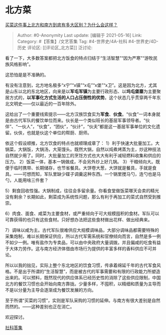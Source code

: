 # 北方菜
[买菜这件事上北方和南方到底有多大区别？为什么会这样？](https://www.zhihu.com/question/64880896/answer/226982908)

> Author: #0-Anonymity
> Last update: [编辑于 2021-05-16]
> Link:
> Category: #【答集】/文艺答集
> Tag: #4-世界史/4A-社科 #4-世界史/4D-历史
> 评论区: [[评论区_北方菜]]
> 泛讨论:

看了一下，大多数答案都把北方饭食的特点归结于“生活智慧”“因为严寒”“游牧民族风格影响”。

这恐怕是是不准确的。

有没有注意到，北方地名极多“x宁”“x镇”“x屯”“x堡”“x卫”。这是因为北方，尤其是山东以北的东北地区，向来是以**军屯军镇**为主要行政形态、以**坞屯堡寨**为主要聚居方式的，**以军事化方式生活的人口占压倒性的优势**。这个状态几乎贯穿两千年东北文明史——仅以最近的一百年除外。

这给出了一个重要线索提示——北方汉族饮食实为**军食**、**伙食**。“伙食”一词本身就是由古代军队的餐饮单位而来。伙长是一个类似班长的基层军事领导者。“伙伴”、“一伙人”，“伙食”，“团伙”，“伙计”，“伙夫”都是这一基层军事单位的文化遗留。伙伕，也就是伙这个单位的帮厨、厨师。

依这个假设顺推，北方饮食的特点也就顺理成章了：
1）利于快速大批量加工。大锅菜，大锅饭，大锅汤，大笼馒头。既然大锅，自然以炖煮烤蒸为主，炒这种技法自然就少用了。同时，大批量加工的烹饪方式也大大有利于减轻燃料收集和供应的压力。
2）饭菜一体，基本一锅做成，不会另外炒上好几锅。
3）干粮倾向大。既便于临时携带、长期储存，也节省餐具。大饼卷大葱，大饼就是餐具，手就是食具。——可想而知，军队里缺少碟子调羹这种东西。一个锅里搅马勺，连勺也是马勺，人能用啥三件套？

5）剩食回收性强。大锅制成，往往会多留余量。你看食堂做饭菜哪天会卖的精光没有剩余？长期如此，剩菜成为系统性问题，那么有利于再加工的菜式自然受到推崇。

6）肉食、面食、咸菜为主要食材，或严重倾向于可大规模囤积的食材。军队可以可靠获得的也只有这些食材。只好想办法把这些食材做出花样、做出经典来。

7）调味以咸为主。古代军队很难供应大规模调味品，大部分调味品都需要特殊的采集炮制，难以长期保证供应，所以古代军需系统和官僚倾向而言，自然是多一例不如少一例。唯有盐作为专卖品，可以由中央政府大量调拨。并且偏咸的吃食有益于大体力劳作。这与南方经济体借由市场行为提供的丰富多样的香料供应不可并论。

所以以我的拙见，实际上整个东北地区的饮食习惯，传承着绵延千年的古代军食风格。不是出于所谓的“生活智慧”，而是被古代的军事需要和有限的行政能力所塑造出来的。可以预料，既然现代的供应体系已经历史性的消除了这些供应限制，中国北方的餐饮习惯也会开始向南方靠拢。少量多样，不囤积，以精细和质量为主导而不是以分量为主导会逐渐成为餐饮发展的方向。

至于所谓“买菜的习惯”，实则是军队采购的习惯的延伸。与南方有很大差别是自然而然的。——这种差别也正在消亡。

欢迎探讨。

[社科答集](https://zhihu.com/collection/304176992)
